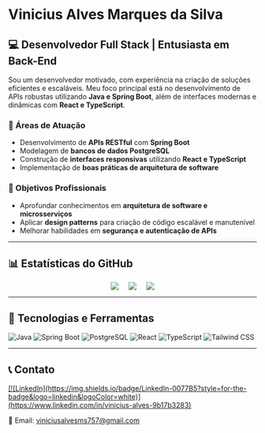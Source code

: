 # Vinicius Alves Marques da Silva

## 💻 Desenvolvedor Full Stack | Entusiasta em Back-End

Sou um desenvolvedor motivado, com experiência na criação de soluções eficientes e escaláveis. Meu foco principal está no desenvolvimento de APIs robustas utilizando **Java e Spring Boot**, além de interfaces modernas e dinâmicas com **React e TypeScript**.

### 📌 Áreas de Atuação
- Desenvolvimento de **APIs RESTful** com **Spring Boot**
- Modelagem de **bancos de dados PostgreSQL**
- Construção de **interfaces responsivas** utilizando **React e TypeScript**
- Implementação de **boas práticas de arquitetura de software**

### 🎯 Objetivos Profissionais
- Aprofundar conhecimentos em **arquitetura de software e microsserviços**
- Aplicar **design patterns** para criação de código escalável e manutenível
- Melhorar habilidades em **segurança e autenticação de APIs**

---

## 📊 Estatísticas do GitHub

<div style="display: flex; justify-content: center; align-items: center; gap: 20px;">
  <div style="text-align:center;">
    <img src="https://github-readme-stats.vercel.app/api?username=Vitenskapp&show_icons=true&theme=tokyonight" />
  </div>
  
  <div style="text-align:center;">
    <img src="https://github-readme-stats.vercel.app/api/top-langs/?username=Vitenskapp&layout=compact&theme=tokyonight" />
  </div>
  
  <div style="text-align:center;">
    <a href="https://git.io/streak-stats">
      <img src="https://streak-stats.demolab.com/?user=Vitenskapp&theme=tokyonight" />
    </a>
  </div>
</div>

---

## 🚀 Tecnologias e Ferramentas

![Java](https://img.shields.io/badge/Java-ED8B00?style=for-the-badge&logo=openjdk&logoColor=white)
![Spring Boot](https://img.shields.io/badge/Spring%20Boot-6DB33F?style=for-the-badge&logo=spring&logoColor=white)
![PostgreSQL](https://img.shields.io/badge/PostgreSQL-316192?style=for-the-badge&logo=postgresql&logoColor=white)
![React](https://img.shields.io/badge/React-61DAFB?style=for-the-badge&logo=react&logoColor=black)
![TypeScript](https://img.shields.io/badge/TypeScript-3178C6?style=for-the-badge&logo=typescript&logoColor=white)
![Tailwind CSS](https://img.shields.io/badge/Tailwind%20CSS-38B2AC?style=for-the-badge&logo=tailwind-css&logoColor=white)

---

## 📞 Contato

<a href="https://www.linkedin.com/in/vinicius-alves-9b17b3283" target="blank">
[![LinkedIn](https://img.shields.io/badge/LinkedIn-0077B5?style=for-the-badge&logo=linkedin&logoColor=white)](https://www.linkedin.com/in/vinicius-alves-9b17b3283)
</a>

📧 Email: viniciusalvesms757@gmail.com

